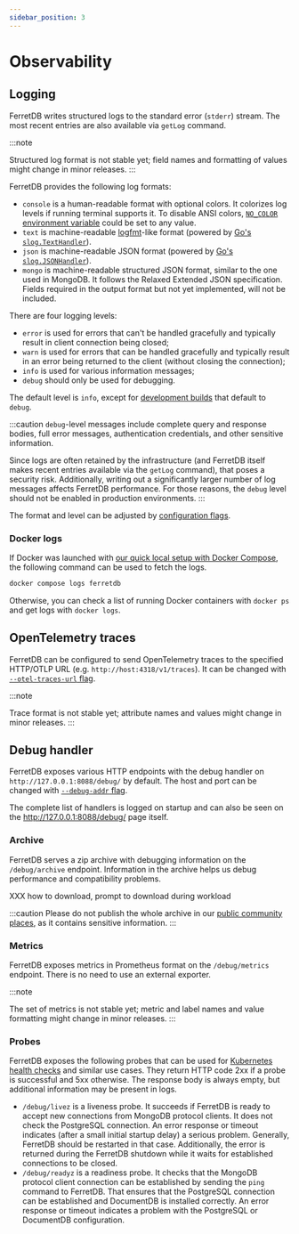 ```yaml
---
sidebar_position: 3
---
```


# Observability

## Logging

FerretDB writes structured logs to the standard error (`stderr`) stream.
The most recent entries are also available via `getLog` command.

:::note

<!-- https://github.com/FerretDB/FerretDB/issues/3421 -->

Structured log format is not stable yet; field names and formatting of values might change in minor releases.
:::

FerretDB provides the following log formats:

- `console` is a human-readable format with optional colors.
  It colorizes log levels if running terminal supports it.
  To disable ANSI colors, [`NO_COLOR` environment variable](https://no-color.org) could be set to any value.
- `text` is machine-readable [logfmt](https://brandur.org/logfmt)-like format
  (powered by [Go's `slog.TextHandler`](https://pkg.go.dev/log/slog#TextHandler)).
- `json` is machine-readable JSON format
  (powered by [Go's `slog.JSONHandler`](https://pkg.go.dev/log/slog#JSONHandler)).
- `mongo` is machine-readable structured JSON format, similar to the one used in MongoDB.
  It follows the Relaxed Extended JSON specification.
  Fields required in the output format but not yet implemented, will not be included.

There are four logging levels:

<!-- https://github.com/FerretDB/FerretDB/issues/4439 -->

- `error` is used for errors that can't be handled gracefully
  and typically result in client connection being closed;
- `warn` is used for errors that can be handled gracefully
  and typically result in an error being returned to the client (without closing the connection);
- `info` is used for various information messages;
- `debug` should only be used for debugging.

The default level is `info`, except for [development builds](https://pkg.go.dev/github.com/FerretDB/FerretDB/v2/build/version#hdr-Development_builds) that default to `debug`.

:::caution
`debug`-level messages include complete query and response bodies, full error messages, authentication credentials,
and other sensitive information.

Since logs are often retained by the infrastructure
(and FerretDB itself makes recent entries available via the `getLog` command),
that poses a security risk.
Additionally, writing out a significantly larger number of log messages affects FerretDB performance.
For those reasons, the `debug` level should not be enabled in production environments.
:::

The format and level can be adjusted by [configuration flags](flags.md#miscellaneous).

### Docker logs

If Docker was launched with [our quick local setup with Docker Compose](../installation/ferretdb/docker.md#postgresql-setup-with-docker-compose),
the following command can be used to fetch the logs.

```sh
docker compose logs ferretdb
```

Otherwise, you can check a list of running Docker containers with `docker ps`
and get logs with `docker logs`.

## OpenTelemetry traces

FerretDB can be configured to send OpenTelemetry traces to the specified HTTP/OTLP URL (e.g. `http://host:4318/v1/traces`).
It can be changed with [`--otel-traces-url` flag](flags.md#miscellaneous).

:::note

<!-- https://github.com/FerretDB/FerretDB/issues/3422 -->

Trace format is not stable yet; attribute names and values might change in minor releases.
:::

## Debug handler

FerretDB exposes various HTTP endpoints with the debug handler on `http://127.0.0.1:8088/debug/` by default.
The host and port can be changed with [`--debug-addr` flag](flags.md#interfaces).

The complete list of handlers is logged on startup
and can also be seen on the http://127.0.0.1:8088/debug/ page itself.

### Archive

FerretDB serves a zip archive with debugging information on the `/debug/archive` endpoint.
Information in the archive helps us debug performance and compatibility problems.

XXX how to download, prompt to download during workload

:::caution
Please do not publish the whole archive in our [public community places](/#community),
as it contains sensitive information.
:::

### Metrics

FerretDB exposes metrics in Prometheus format on the `/debug/metrics` endpoint.
There is no need to use an external exporter.

:::note

<!-- https://github.com/FerretDB/FerretDB/issues/3420 -->

The set of metrics is not stable yet; metric and label names and value formatting might change in minor releases.
:::

### Probes

FerretDB exposes the following probes that can be used for
[Kubernetes health checks](https://kubernetes.io/docs/tasks/configure-pod-container/configure-liveness-readiness-startup-probes/)
and similar use cases.
They return HTTP code 2xx if a probe is successful and 5xx otherwise.
The response body is always empty, but additional information may be present in logs.

- `/debug/livez` is a liveness probe.
  It succeeds if FerretDB is ready to accept new connections from MongoDB protocol clients.
  It does not check the PostgreSQL connection.
  An error response or timeout indicates (after a small initial startup delay) a serious problem.
  Generally, FerretDB should be restarted in that case.
  Additionally, the error is returned during the FerretDB shutdown while it waits for established connections to be closed.
- `/debug/readyz` is a readiness probe.
  It checks that the MongoDB protocol client connection can be established by sending the `ping` command to FerretDB.
  That ensures that the PostgreSQL connection can be established and DocumentDB is installed correctly.
  An error response or timeout indicates a problem with the PostgreSQL or DocumentDB configuration.
